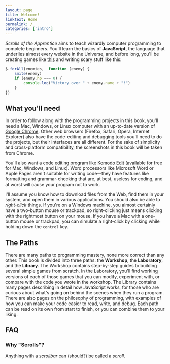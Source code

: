 ```yaml
---
layout: page
title: Welcome!
linktext: Home
permalink: /
categories: ['intro']
---
```


_Scrolls of the Apprentice_ aims to teach wizardly computer programming to complete beginners. You'll learn the basics of **JavaScript**, the language that underlies almost every website in the Universe, and before long, you'll be creating games like [this](demo) and writing scary stuff like this:

```javascript
$.forAll(enemies,  function (enemy) {
    smite(enemy)
    if (enemy.hp === 0) {
        console.log("Victory over " + enemy.name + "!")
    }
})
```

What you'll need
----------------

In order to follow along with the programming projects in this book, you'll need a Mac, Windows, or Linux computer with an up-to-date version of [Google Chrome](http://google.com/chrome/browser). Other web browsers (Firefox, Safari, Opera, Internet Explorer) also have the code-editing and debugging tools you'll need to do the projects, but their interfaces are all different. For the sake of simplicity and cross-platform compatibility, the screenshots in this book will be taken from Chrome.

You'll also want a code editing program like [Komodo Edit](http://www.activestate.com/komodo-edit/downloads) (available for free for Mac, Windows, and Linux). Word processors like Microsoft Word or Apple Pages aren't suitable for writing code&mdash;they have features like formatting and grammar-checking that are, at best, useless for coding, and at worst will cause your program not to work.

I'll assume you know how to download files from the Web, find them in your system, and open them in various applications. You should also be able to _right-click_ things. If you're on a Windows machine, you almost certainly have a two-button mouse or trackpad, so right-clicking just means clicking with the rightmost button on your mouse. If you have a Mac with a one-button mouse or trackpad, you can simulate a right-click by clicking while holding down the `control` key.

The Paths
---------

There are many paths to programming mastery, none more correct than any other. This book is divided into three paths: the **Workshop**, the **Laboratory**, and the **Library**. The Workshop contains step-by-step guides to building several simple games from scratch. In the Laboratory, you'll find working versions of each of those games that you can modify, experiment with, or compare with the code you wrote in the workshop. The Library contains many pages describing in detail how JavaScript works, for those who are curious about what's going on behind the scenes when they run a program. There are also pages on the philosophy of programming, with examples of how you can make your code easier to read, write, and debug. Each path can be read on its own from start to finish, or you can combine them to your liking.

FAQ
---

### Why "Scrolls"?

Anything with a _scrollbar_ can (should?) be called a _scroll_.
